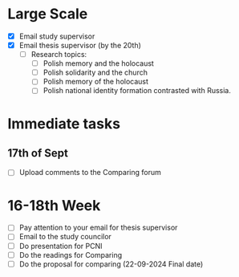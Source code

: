 # Large Scale
- [x] Email study supervisor 
- [x] Email thesis supervisor (by the 20th)
	- [ ] Research topics: 
		- [ ] Polish memory and the holocaust 
		- [ ] Polish solidarity and the church 
		- [ ] Polish memory of the holocaust
		- [ ] Polish national identity formation contrasted with Russia. 
# Immediate tasks
## 17th of Sept
- [ ] Upload comments to the Comparing forum
# 16-18th Week 
- [ ] Pay attention to your email for thesis supervisor 
- [ ] Email to the study councilor 
- [ ] Do presentation for PCNI 
- [ ] Do the readings for Comparing 
- [ ] Do the proposal for comparing (22-09-2024 Final date)
